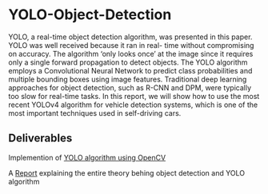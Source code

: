 # YOLO-Object-Detection
YOLO, a real-time object detection algorithm, was presented in this paper. YOLO was well received because it ran in real- time without compromising on accuracy. The algorithm ‘only looks once’ at the image since it requires only a single forward propagation to detect objects. The YOLO algorithm employs a Convolutional Neural Network to predict class probabilities and multiple bounding boxes using image features. Traditional deep learning approaches for object detection, such as R-CNN and DPM, were typically too slow for real-time tasks. In this report, we will show how to use the most recent YOLOv4 algorithm for vehicle detection systems, which is one of the most important techniques used in self-driving cars.

## Deliverables

Implemention of [YOLO algorithm using OpenCV](https://github.com/raofida75/YOLO-Object-Detection/blob/main/YOLO%20OpenCV.ipynb)

A [Report](https://github.com/raofida75/YOLO-Object-Detection/blob/main/Final%20Report.pdf) explaining the entire theory behing object detection and YOLO algorithm


